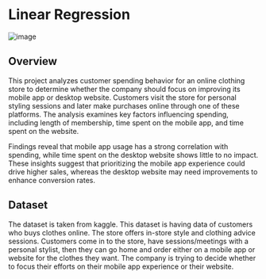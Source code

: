 # Linear Regression
![image](https://github.com/user-attachments/assets/6f43491c-a1f0-48bd-a165-e4e81ed39a67)


## Overview
This project analyzes customer spending behavior for an online clothing store to determine whether the company should focus on improving its mobile app or desktop website. Customers visit the store for personal styling sessions and later make purchases online through one of these platforms. The analysis examines key factors influencing spending, including length of membership, time spent on the mobile app, and time spent on the website.

Findings reveal that mobile app usage has a strong correlation with spending, while time spent on the desktop website shows little to no impact. These insights suggest that prioritizing the mobile app experience could drive higher sales, whereas the desktop website may need improvements to enhance conversion rates.

## Dataset
The dataset is taken from kaggle.
This dataset is having data of customers who buys clothes online. The store offers in-store style and clothing advice sessions. Customers come in to the store, have sessions/meetings with a personal stylist, then they can go home and order either on a mobile app or website for the clothes they want. The company is trying to decide whether to focus their efforts on their mobile app experience or their website.

